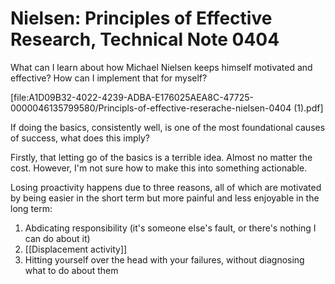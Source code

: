 # Nielsen: Principles of Effective Research, Technical Note 0404
What can I learn about how Michael Nielsen keeps himself motivated and effective? How can I implement that for myself?

[file:A1D09B32-4022-4239-ADBA-E176025AEA8C-47725-0000046135799580/Principls-of-effective-reserache-nielsen-0404 (1).pdf]

If doing the basics, consistently well, is one of the most foundational causes of success, what does this imply?

Firstly, that letting go of the basics is a terrible idea. Almost no matter the cost. However, I'm not sure how to make this into something actionable. 

Losing proactivity happens due to three reasons, all of which are motivated by being easier in the short term but more painful and less enjoyable in the long term:
1. Abdicating responsibility (it's someone else's fault, or there's nothing I can do about it)
2. [[Displacement activity]]
3. Hitting yourself over the head with your failures, without diagnosing what to do about them

<!-- #readable -->

<!-- {BearID:9EBABC9E-BE6E-4217-837C-F07CDC43462F-8815-00000054929A0BE0} -->
